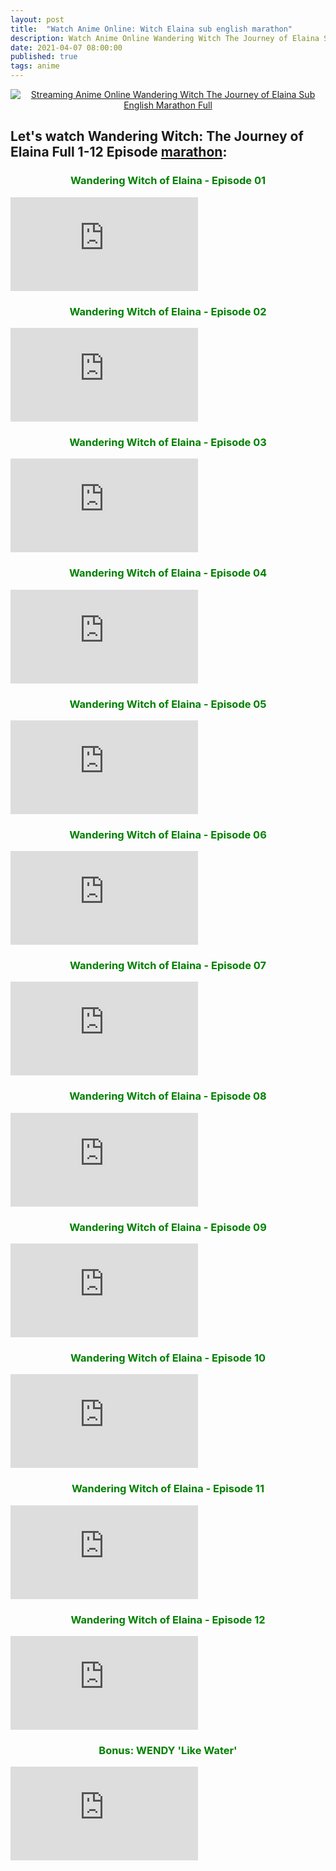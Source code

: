 ```yaml
---
layout: post
title:  "Watch Anime Online: Witch Elaina sub english marathon"
description: Watch Anime Online Wandering Witch The Journey of Elaina Sub English Marathon Full!
date: 2021-04-07 08:00:00
published: true
tags: anime
---
```


<p align="center">
    <a href="/" target="_blank">
        <img src="https://englishlightnovels.files.wordpress.com/2020/01/wandering-witch-banner.jpg" alt="Streaming Anime Online Wandering Witch The Journey of Elaina Sub English Marathon Full" title="Streaming Anime Online Wandering Witch The Journey of Elaina Sub English Marathon Full" />
    </a>
</p>

## Let's watch Wandering Witch: The Journey of Elaina Full 1-12 Episode [marathon](/):


<h3 align="center" style="color: green;">
    Wandering Witch of Elaina - Episode 01
</h3>

<iframe class="video" src="https://www.youtube.com/embed/IKQ7smcORaM" title="Wandering Witch of Elaina - Episode 01" frameborder="0" allow="accelerometer; autoplay; clipboard-write; encrypted-media; gyroscope; picture-in-picture" allowfullscreen></iframe>

<h3 align="center" style="color: green;">
    Wandering Witch of Elaina - Episode 02
</h3>

<iframe class="video" src="https://www.youtube.com/embed/yfUKs6CYXR0" title="Wandering Witch of Elaina - Episode 02" frameborder="0" allow="accelerometer; autoplay; clipboard-write; encrypted-media; gyroscope; picture-in-picture" allowfullscreen></iframe>

<h3 align="center" style="color: green;">
    Wandering Witch of Elaina - Episode 03
</h3>

<iframe class="video" src="https://www.youtube.com/embed/veAKZmAHb_w" title="Wandering Witch of Elaina - Episode 03" frameborder="0" allow="accelerometer; autoplay; clipboard-write; encrypted-media; gyroscope; picture-in-picture" allowfullscreen></iframe>

<h3 align="center" style="color: green;">
    Wandering Witch of Elaina - Episode 04
</h3>

<iframe class="video" src="https://www.youtube.com/embed/emEbB9aVuhU" title="Wandering Witch of Elaina - Episode 04" frameborder="0" allow="accelerometer; autoplay; clipboard-write; encrypted-media; gyroscope; picture-in-picture" allowfullscreen></iframe>

<h3 align="center" style="color: green;">
    Wandering Witch of Elaina - Episode 05
</h3>

<iframe class="video" src="https://www.youtube.com/embed/TDD2LcwaXwE" title="Wandering Witch of Elaina - Episode 05" frameborder="0" allow="accelerometer; autoplay; clipboard-write; encrypted-media; gyroscope; picture-in-picture" allowfullscreen></iframe>

<h3 align="center" style="color: green;">
    Wandering Witch of Elaina - Episode 06
</h3>

<iframe class="video" src="https://www.youtube.com/embed/By22ywSA4Zw" title="Wandering Witch of Elaina - Episode 06" frameborder="0" allow="accelerometer; autoplay; clipboard-write; encrypted-media; gyroscope; picture-in-picture" allowfullscreen></iframe>

<h3 align="center" style="color: green;">
    Wandering Witch of Elaina - Episode 07
</h3>

<iframe class="video" src="https://www.youtube.com/embed/hKWt_lNbv4k" title="Wandering Witch of Elaina - Episode 07" frameborder="0" allow="accelerometer; autoplay; clipboard-write; encrypted-media; gyroscope; picture-in-picture" allowfullscreen></iframe>

<h3 align="center" style="color: green;">
    Wandering Witch of Elaina - Episode 08
</h3>

<iframe class="video" src="https://www.youtube.com/embed/n6xO8sbtu20" title="Wandering Witch of Elaina - Episode 08" frameborder="0" allow="accelerometer; autoplay; clipboard-write; encrypted-media; gyroscope; picture-in-picture" allowfullscreen></iframe>

<h3 align="center" style="color: green;">
    Wandering Witch of Elaina - Episode 09
</h3>

<iframe class="video" src="https://www.youtube.com/embed/uabp9CtvCWM" title="Wandering Witch of Elaina - Episode 09" frameborder="0" allow="accelerometer; autoplay; clipboard-write; encrypted-media; gyroscope; picture-in-picture" allowfullscreen></iframe>

<h3 align="center" style="color: green;">
    Wandering Witch of Elaina - Episode 10
</h3>

<iframe class="video" src="https://www.youtube.com/embed/DjoM8l7lvQg" title="Wandering Witch of Elaina - Episode 10" frameborder="0" allow="accelerometer; autoplay; clipboard-write; encrypted-media; gyroscope; picture-in-picture" allowfullscreen></iframe>

<h3 align="center" style="color: green;">
    Wandering Witch of Elaina - Episode 11
</h3>

<iframe class="video" src="https://www.youtube.com/embed/03g7cbtwogI" title="Wandering Witch of Elaina - Episode 11" frameborder="0" allow="accelerometer; autoplay; clipboard-write; encrypted-media; gyroscope; picture-in-picture" allowfullscreen></iframe>

<h3 align="center" style="color: green;">
    Wandering Witch of Elaina - Episode 12
</h3>

<iframe class="video" src="https://www.youtube.com/embed/QPUVfe0PH4M" title="Wandering Witch of Elaina - Episode 12" frameborder="0" allow="accelerometer; autoplay; clipboard-write; encrypted-media; gyroscope; picture-in-picture" allowfullscreen></iframe>

<h3 align="center" style="color: green;">
    Bonus: WENDY 'Like Water'
</h3>

<iframe class="video" src="https://www.youtube.com/embed/-Ih5UArd4zk" title="Bonus: WENDY Like Water" frameborder="0" allow="accelerometer; autoplay; clipboard-write; encrypted-media; gyroscope; picture-in-picture" allowfullscreen></iframe>

